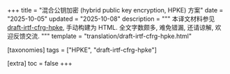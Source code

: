 +++
title = "混合公钥加密 (hybrid public key encryption, HPKE) 方案"
date = "2025-10-05"
updated = "2025-10-08"
description = """
本译文材料参见 [draft-irtf-cfrg-hpke](https://github.com/han-rs/draft-irtf-cfrg-hpke), 手动构建为 HTML. 全文字数颇多, 难免错漏, 还请谅解, 欢迎反馈交流.
"""
template = "translation/draft-irtf-cfrg-hpke.html"

[taxonomies]
tags = ["HPKE", "draft-irtf-cfrg-hpke"]

[extra]
toc = false
+++
